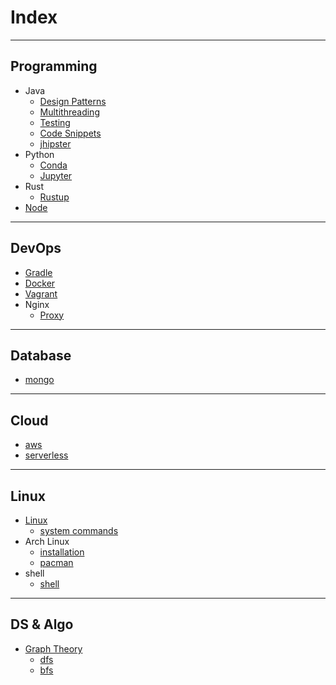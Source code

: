# Index

---
## Programming
- Java
  - [Design Patterns][java-design-patterns]
  - [Multithreading][java-multithreading]
  - [Testing][java-testing]
  - [Code Snippets][java-code-snippets]
  - [jhipster][jhipster]
- Python
  - [Conda][conda]
  - [Jupyter][jupyter]
- Rust
  - [Rustup][rustup]
- [Node][node]

---
## DevOps
- [Gradle][gradle]
- [Docker][docker]
- [Vagrant][vagrant]
- Nginx
  - [Proxy][nginx-proxy]

---
## Database
- [mongo][mongo]

---
## Cloud
- [aws][aws]
- [serverless][serverless]

---
## Linux
- [Linux][linux]
  - [system commands][linux-system-commands]
- Arch Linux
  - [installation][arch-linux-installation]
  - [pacman][pacman]
- shell
  - [shell][linux-shell]

---
## DS & Algo
- [Graph Theory][graph-theory]
  - [dfs][dfs]
  - [bfs][bfs]



[home]: /dev-guide

[java-design-patterns]: /dev-guide/guides/programming/java/java-design-patterns
[java-multithreading]: /dev-guide/guides/programming/java/java-multithreading
[java-testing]: /dev-guide/guides/programming/java/java-testing
[java-code-snippets]: /dev-guide/guides/programming/java/java-code-snippets
[jhipster]: /dev-guide/guides/programming/java/jhipster


[conda]: /dev-guide/guides/programming/python/conda
[jupyter]: /dev-guide/guides/programming/python/jupyter

[rustup]: /dev-guide/guides/programming/rust/rustup

[node]: /dev-guide/guides/programming/node/node


[gradle]: /dev-guide/guides/devops/gradle/gradle
[docker]: /dev-guide/guides/devops/docker/docker
[vagrant]: /dev-guide/guides/devops/vagrant/vagrant
[nginx-proxy]: /dev-guide/guides/devops/nginx/nginx-proxy


[mongo]: /dev-guide/guides/database/mongo/mongo


[aws]: /dev-guide/guides/cloud/aws/aws
[serverless]: /dev-guide/guides/cloud/serverless


[linux]: /dev-guide/guides/cloud/linux
[linux-system-commands]: /dev-guide/guides/cloud/linux/linux-system-commands
[arch-linux-installation]: /dev-guide/guides/cloud/linux/arch-linux-installation
[pacman]: /dev-guide/guides/cloud/linux/pacman
[linux-shell]: /dev-guide/guides/cloud/linux/linux-shell


[graph-theory]: /dev-guide/guides/dsalgo/graph-theory
[dfs]: /dev-guide/guides/dsalgo/dfs
[bfs]: /dev-guide/guides/dsalgo/bfs
